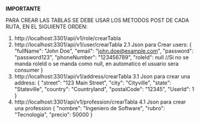**IMPORTANTE**

PARA CREAR LAS TABLAS SE DEBE USAR LOS METODOS POST DE CADA RUTA, EN EL SIGUIENTE ORDEN:
1. http://localhost:3301/api/v1/role/crearTabla
2. http://localhost:3301/api/v1/user/crearTabla
    2.1 Json para Crear users:
   {
   "fullName": "John Doe",
   "email": "john.doe@example.com",
   "password": "password123",
   "phoneNumber": "123456789",
   "roleId": null //Si no se manda roleId o se manda como null, en automatico el usuario sera consumer
   }
3. http://localhost:3301/api/v1/address/crearTabla
   3.1 Json para crear una address:
   {
   "street": "123 Main Street",
   "city": "Cityville",
   "state": "Stateville",
   "country": "Countryland",
   "postalCode": "12345",
   "UserId": 1
   }
4. http://localhost:3301/api/v1/profession/crearTabla
   4.1 Json para crear una profession
   {
   "nombre": "Ingeniero de Software",
   "rubro": "Tecnología",
   "precio": 50000
   }